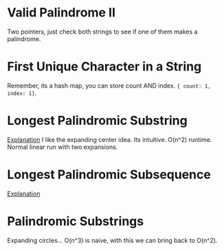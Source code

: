 # Valid Palindrome II
Two pointers, just check both strings to see if one of them makes a palindrome.

# First Unique Character in a String
Remember, its a hash map, you can store count AND index.
`{ count: 1, index: 1}`.

# Longest Palindromic Substring
[Explanation](https://www.youtube.com/watch?v=y2BD4MJqV20)
I like the expanding center idea. Its intuitive. O(n^2) runtime. Normal linear run with two expansions.

# Longest Palindromic Subsequence
[Explanation](https://www.youtube.com/watch?v=_nCsPn7_OgI)

# Palindromic Substrings
Expanding circles... O(n^3) is naive, with this we can bring back to O(n^2).
